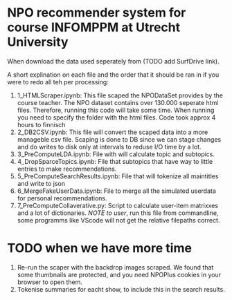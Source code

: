 # NPO recommender system for course INFOMPPM at Utrecht University

When download the data used seperately from (TODO add SurfDrive link).

A short explination on each file and the order that it should be ran in if you were to redo all teh per processing:

1. 1_HTMLScraper.ipynb: This file scaped the NPODataSet provides by the course teacher. The NPO dataset contains over 130.000 seperate html files. Therefore, running this code will take some time. When running you need to specify the folder with the html files. Code took approx 4 hours to finnisch  
2. 2_DB2CSV.ipynb: This file will convert the scaped data into a more manageble csv file. Scaping is done to DB since we can stage changes and do writes to disk only at intervals to reduse I/O time by a lot.
3. 3_PreComputeLDA.ipynb: File with will calculate topic and subtopics.
4. 4_DropSparceTopics.ipynb: File that subtopics that have way to little entries to make recommendations.
5. 5_PreComputeSearchResults.ipynb: File that will tokenize all maintitles and write to json
6. 6_MergeFakeUserData.ipynb: File to merge all the simulated userdata for personal recommendations.
7. 7_PreComputeCollaverative.py: Script to calculate user-item matrixxes and a lot of dictionaries. *NOTE to user*, run this file from commandline, some programms like VScode will not get the relative filepaths correct.


# TODO when we have more time
1. Re-run the scaper with the backdrop images scraped. We found that some thumbnails are protected, and you need NPOPlus cookies in your browser to open them.
2. Tokenise summaries for eacht show, to include this in the search results.